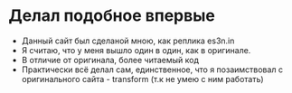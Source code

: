 # Делал подобное впервые
- Данный сайт был сделаной мною, как реплика es3n.in
- Я считаю, что у меня вышло один в один, как в оригинале.
- В отличие от оригинала, более читаемый код
- Практически всё делал сам, единственное, что я позаимствовал с оригинального сайта - transform (т.к не умею с ним работать)

